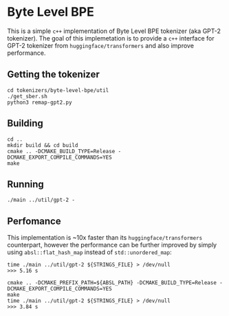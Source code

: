 # Byte Level BPE

This is a simple `c++` implementation of Byte Level BPE tokenizer (aka GPT-2 tokenizer). The goal of this implemetation is to provide a `c++` interface for GPT-2 tokenizer from `huggingface/transformers` and also improve performance.

## Getting the tokenizer

```
cd tokenizers/byte-level-bpe/util
./get_sber.sh
python3 remap-gpt2.py
```

## Building

```
cd ..
mkdir build && cd build
cmake .. -DCMAKE_BUILD_TYPE=Release -DCMAKE_EXPORT_COMPILE_COMMANDS=YES
make
```

## Running

```
./main ../util/gpt-2 -
```

## Perfomance

This implementation is ~10x faster than its `huggingface/transformers` counterpart, however the performance can be further improved by simply using `absl::flat_hash_map` instead of `std::unordered_map`:

```
time ./main ../util/gpt-2 ${STRINGS_FILE} > /dev/null
>>> 5.16 s
```

```
cmake .. -DCMAKE_PREFIX_PATH=${ABSL_PATH} -DCMAKE_BUILD_TYPE=Release -DCMAKE_EXPORT_COMPILE_COMMANDS=YES
make
time ./main ../util/gpt-2 ${STRINGS_FILE} > /dev/null
>>> 3.84 s
```